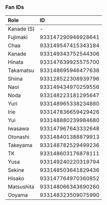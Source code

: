 ### Fan IDs

Role|ID
:--|:--
Kanade (S)  |-
Fujimaki    |933147290946928641
Chaa        |933149547415343184
Kanade      |933149343752544306
Hinata      |933147639925575700
Takamatsu   |933148695946477638
Shiina      |933128522308939796
Naoi        |933149434970259556
Noda        |933148223181295647
Yuri        |933148965338234880
Irie        |933147836659429426
Yui         |933148880239984680
Iwasawa     |933147967643332648
Otonashi    |933148401388879913
Takeyama    |933148782529499236
TK          |933148603176878111
Yusa        |933149240220319794
Sekine      |933148503641829436
Hisako      |933147764970360852
Matsushita  |933148066343690260
Ooyama      |933148323509075990


